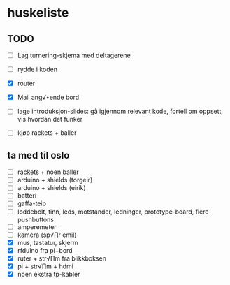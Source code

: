 # huskeliste

## TODO

- [ ] Lag turnering-skjema med deltagerene
- [ ] rydde i koden
- [x] router
- [x] Mail ang√•ende bord

- [ ] lage introduksjon-slides: gå igjennom relevant kode, fortell om oppsett, vis hvordan det funker
- [ ] kjøp rackets + baller

## ta med til oslo

- [ ] rackets + noen baller
- [ ] arduino + shields (torgeir)
- [ ] arduino + shields (eirik)
- [ ] batteri
- [ ] gaffa-teip
- [ ] loddebolt, tinn, leds, motstander, ledninger, prototype-board, flere pushbuttons
- [ ] amperemeter
- [ ] kamera (sp√∏r emil)
- [x] mus, tastatur, skjerm
- [x] rfduino fra pi+bord
- [x] ruter + str√∏m fra blikkboksen
- [x] pi + str√∏m + hdmi
- [x] noen ekstra tp-kabler
